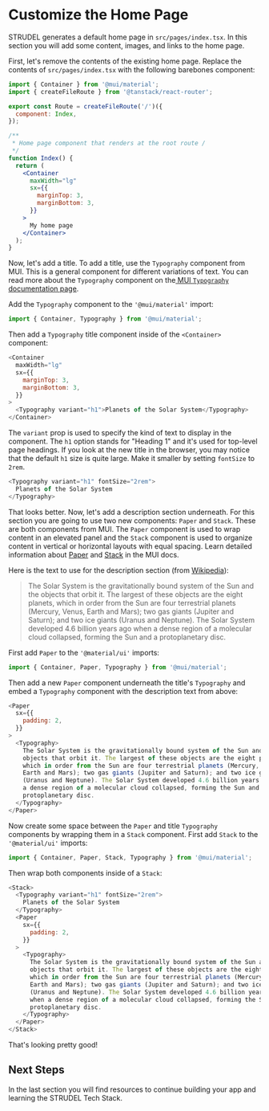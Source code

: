 # Customize the Home Page

STRUDEL generates a default home page in `src/pages/index.tsx`. In this section you will add some content, images, and links to the home page.

First, let's remove the contents of the existing home page. Replace the contents of `src/pages/index.tsx` with the following barebones component:

```jsx title="index.tsx"
import { Container } from '@mui/material';
import { createFileRoute } from '@tanstack/react-router';

export const Route = createFileRoute('/')({
  component: Index,
});

/**
 * Home page component that renders at the root route /
 */
function Index() {
  return (
    <Container
      maxWidth="lg"
      sx={{
        marginTop: 3,
        marginBottom: 3,
      }}
    >
      My home page
    </Container>
  );
}
```

Now, let's add a title. To add a title, use the `Typography` component from MUI. This is a general component for different variations of text. You can read more about the `Typography` component on the[ MUI `Typography` documentation page](https://mui.com/material-ui/react-typography/).

Add the `Typography` component to the `'@mui/material'` import:

```js
import { Container, Typography } from '@mui/material';
```

Then add a `Typography` title component inside of the `<Container>` component:

```js
<Container
  maxWidth="lg"
  sx={{
    marginTop: 3,
    marginBottom: 3,
  }}
>
  <Typography variant="h1">Planets of the Solar System</Typography>
</Container>
```

The `variant` prop is used to specify the kind of text to display in the component. The `h1` option stands for "Heading 1" and it's used for top-level page headings. If you look at the new title in the browser, you may notice that the default `h1` size is quite large. Make it smaller by setting `fontSize` to `2rem`.

```js
<Typography variant="h1" fontSize="2rem">
  Planets of the Solar System
</Typography>
```

That looks better. Now, let's add a description section underneath. For this section you are going to use two new components: `Paper` and `Stack`. These are both components from MUI. The `Paper` component is used to wrap content in an elevated panel and the `Stack` component is used to organize content in vertical or horizontal layouts with equal spacing. Learn detailed information about [Paper](https://mui.com/material-ui/react-paper/) and [Stack](https://mui.com/material-ui/react-stack/) in the MUI docs.

Here is the text to use for the description section (from [Wikipedia](https://en.wikipedia.org/wiki/Solar_System)):

> The Solar System is the gravitationally bound system of the Sun and the objects that orbit it. The largest of these objects are the eight planets, which in order from the Sun are four terrestrial planets (Mercury, Venus, Earth and Mars); two gas giants (Jupiter and Saturn); and two ice giants (Uranus and Neptune). The Solar System developed 4.6 billion years ago when a dense region of a molecular cloud collapsed, forming the Sun and a protoplanetary disc.

First add `Paper` to the `'@material/ui'` imports:

```js
import { Container, Paper, Typography } from '@mui/material';
```

Then add a new `Paper` component underneath the title's `Typography` and embed a `Typography` component with the description text from above:

```js
<Paper
  sx={{
    padding: 2,
  }}
>
  <Typography>
    The Solar System is the gravitationally bound system of the Sun and the
    objects that orbit it. The largest of these objects are the eight planets,
    which in order from the Sun are four terrestrial planets (Mercury, Venus,
    Earth and Mars); two gas giants (Jupiter and Saturn); and two ice giants
    (Uranus and Neptune). The Solar System developed 4.6 billion years ago when
    a dense region of a molecular cloud collapsed, forming the Sun and a
    protoplanetary disc.
  </Typography>
</Paper>
```

Now create some space between the `Paper` and title `Typography` components by wrapping them in a `Stack` component. First add `Stack` to the `'@material/ui'` imports:

```js
import { Container, Paper, Stack, Typography } from '@mui/material';
```

Then wrap both components inside of a `Stack`:

```js
<Stack>
  <Typography variant="h1" fontSize="2rem">
    Planets of the Solar System
  </Typography>
  <Paper
    sx={{
      padding: 2,
    }}
  >
    <Typography>
      The Solar System is the gravitationally bound system of the Sun and the
      objects that orbit it. The largest of these objects are the eight planets,
      which in order from the Sun are four terrestrial planets (Mercury, Venus,
      Earth and Mars); two gas giants (Jupiter and Saturn); and two ice giants
      (Uranus and Neptune). The Solar System developed 4.6 billion years ago
      when a dense region of a molecular cloud collapsed, forming the Sun and a
      protoplanetary disc.
    </Typography>
  </Paper>
</Stack>
```

That's looking pretty good!

## Next Steps

In the last section you will find resources to continue building your app and learning the STRUDEL Tech Stack.
